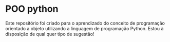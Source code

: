 # POO python
 Este repositório foi criado para o aprendizado do conceito de programação orientado a objeto utilizando a linguagem de programação Python. 
 Estou à disposição de qual quer tipo de sugestão! 
